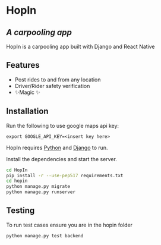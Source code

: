 # HopIn

## _A carpooling app_
HopIn is a carpooling app built with Django and React Native

## Features
- Post rides to and from any location
- Driver/Rider safety verification
- ✨Magic ✨

## Installation

Run the following to use google maps api key:

`export GOOGLE_API_KEY=<insert key here>`

HopIn requires [Python](https://python.org/) and [Django](https://www.djangoproject.com/) to run.

Install the dependencies and start the server.

```sh
cd HopIn
pip install -r --use-pep517 requirements.txt
cd hopin
python manage.py migrate
python manage.py runserver
```

## Testing
To run test cases ensure you are in the hopin folder

```sh
python manage.py test backend
```